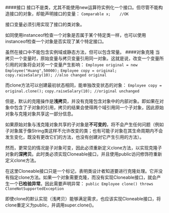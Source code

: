 ####接口
接口不是类，尤其不能使用new运算符实例化一个接口。但尽管不能构造接口的对象，却能声明接口的变量：
`Comparable x;    //OK`

接口变量必须引用实现了接口的类对象。

如同使用instanceof检查一个对象是否属于某个特定类一样，也可以使用instanceof检查一个对象是否实现了某个特定接口。

虽然在接口中不能包含实例域或静态方法，但可以包含常量。
####对象克隆
当拷贝一个变量时，原始变量与拷贝变量引用同一对象。这就是说，改变一个变量所引用的对象将会对另一个变量产生影响：
`Employee original = new Employee("Huang",50000);`
`Employee copy = original;`
`copy.raiseSalary(10); //also changed original`

而clone方法可以创建最初状态相同，能单独改变状态的对象：
`Employee copy = original.clone();`
`copy.raiseSalary(10); //original unchanged`

但是，默认的克隆操作是**浅拷贝**，并没有克隆包含对象中的内部对象。即如果在对象中包含了子对象的引用，拷贝的结果会使得两个域引用同一个子对象，因此原始对象与克隆对象共享这一部分信息。

如果原始对象与浅克隆对象共享的子对象是**不可变的**，将不会产生任何问题（例如子对象属于像String类这样不允许改变的类；也有可能子对象在其生命周期内不会发生变化，既没有更改它们的方法，也没有创建对它产生引用的方法）。

然而，更常见的情况是子对象可变，因此必须重新定义clone方法，以实现克隆子对象的**深拷贝**。此时类必须实现Cloneable接口，并且使用public访问修饰符重新定义clone方法。

在这里Cloneable接口只是一个标记，表明类设计者知道要进行克隆处理。它并没有指定clone方法。如果一个对象需要克隆，而没有实现Cloneable接口，就会产生一个**已检验异常**。因此需要声明异常：
`public Employee clone() throws CloneNotSupportedException`

即使clone的默认实现（浅拷贝）能够满足需求，也应该实现Cloneable接口，将clone重定义为public，并调用super.clone()。










